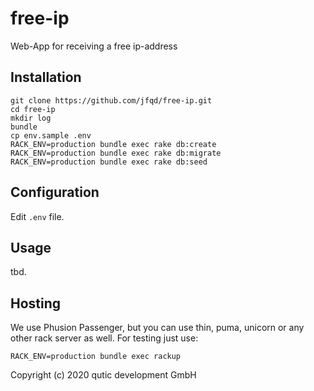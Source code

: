 # free-ip

Web-App for receiving a free ip-address

## Installation

```
git clone https://github.com/jfqd/free-ip.git
cd free-ip
mkdir log
bundle
cp env.sample .env
RACK_ENV=production bundle exec rake db:create
RACK_ENV=production bundle exec rake db:migrate
RACK_ENV=production bundle exec rake db:seed
```

## Configuration

Edit ```.env``` file.

## Usage

tbd.

## Hosting

We use Phusion Passenger, but you can use thin, puma, unicorn or any other rack server as well. For testing just use:

```RACK_ENV=production bundle exec rackup```

Copyright (c) 2020 qutic development GmbH